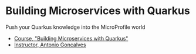 # Building Microservices with Quarkus

Push your Quarkus knowledge into the MicroProfile world

- [Course, "Building Microservices with Quarkus"](https://www.udemy.com/course/quarkus-building-microservices-with-quarkus/)
- [Instructor, Antonio Goncalves](https://www.udemy.com/user/16fd94e6-dc0b-4933-93da-7682ab457b30/)
